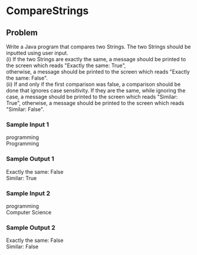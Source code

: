 # CompareStrings

## Problem

Write a Java program that compares two Strings. The two Strings should be inputted using user input.  
(i) If the two Strings are exactly the same, a message should be 
printed to the screen which reads "Exactly the same: True",  
otherwise, a message should be printed to the screen which reads 
"Exactly the same: False".  <br>
(ii) If and only if the first comparison was false, a comparison 
should be done that ignores case sensitivity. If they are the same, 
while ignoring the case, a message should be printed to the 
screen which reads "Similar: True", otherwise, a message should 
be printed to the screen which reads "Similar: False".  <br>

### Sample Input 1

programming<br>
Programming<br>

### Sample Output 1

Exactly the same: False <br>
Similar: True <br>

### Sample Input 2

programming<br>
Computer Science<br>

### Sample Output 2

Exactly the same: False <br>
Similar: False <br>
